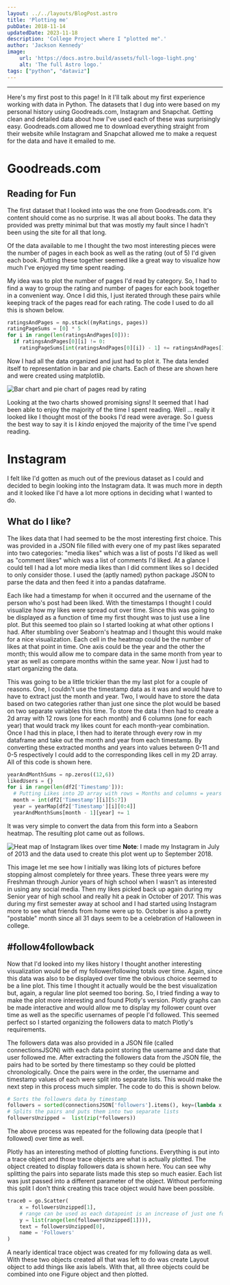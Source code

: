 ```yaml
---
layout: ../../layouts/BlogPost.astro
title: 'Plotting me'
pubDate: 2018-11-14
updatedDate: 2023-11-18
description: 'College Project where I "plotted me".'
author: 'Jackson Kennedy'
image:
    url: 'https://docs.astro.build/assets/full-logo-light.png'
    alt: 'The full Astro logo.'
tags: ["python", "dataviz"]
---
```


---
Here's my first post to this page! In it I'll talk about my first experience working with data in Python. The datasets that I dug into were based on my personal history using Goodreads.com, Instagram and Snapchat. Getting clean and detailed data about how I've used each of these was surprisingly easy. Goodreads.com allowed me to download everything straight from their website while Instagram and Snapchat allowed me to make a request for the data and have it emailed to me.


# Goodreads.com

## Reading for Fun
The first dataset that I looked into was the one from Goodreads.com. It's content should come as no surprise. It was all about books. The data they provided was pretty minimal but that was mostly my fault since I hadn't been using the site for all that long.

Of the data available to me I thought the two most interesting pieces were the number of pages in each book as well as the rating (out of 5) I'd given each book. Putting these together seemed like a great way to visualize how much I've enjoyed my time spent reading.

My idea was to plot the number of pages I'd read by category. So, I had to find a way to group the rating and number of pages for each book together in a convenient way. Once I did this, I just iterated through these pairs while keeping track of the pages read for each rating. The code I used to do all this is shown below.

```python
ratingsAndPages = np.stack((myRatings, pages))
ratingPageSums = [0] * 5
for i in range(len(ratingsAndPages[0])):
  if ratingsAndPages[0][i] != 0:
    ratingPageSums[int(ratingsAndPages[0][i]) - 1] += ratingsAndPages[1][i]
```

Now I had all the data organized and just had to plot it. The data lended itself to representation in bar and pie charts. Each of these are shown here and were created using matplotlib.

![Bar chart and pie chart of pages read by rating](/images/GoodreadsPlotsWithoutTitle.png)

Looking at the two charts showed promising signs! It seemed that I had been able to enjoy the majority of the time I spent reading. Well ... really it looked like I thought most of the books I'd read were average. So I guess the best way to say it is I *kinda* enjoyed the majority of the time I've spend reading.

# Instagram

I felt like I'd gotten as much out of the previous dataset as I could and decided to begin looking into the Instagram data. It was much more in depth and it looked like I'd have a lot more options in deciding what I wanted to do.

## What do I like?
The likes data that I had seemed to be the most interesting first choice. This was provided in a JSON file filled with every one of my past likes separated into two categories: "media likes" which was a list of posts I'd liked as well as "comment likes" which was a list of comments I'd liked. At a glance I could tell I had a lot more media likes than I did comment likes so I decided to only consider those. I used the (aptly named) python package JSON to parse the data and then feed it into a pandas dataframe.

Each like had a timestamp for when it occurred and the username of the person who's post had been liked. With the timestamps I thought I could visualize how my likes were spread out over time. Since this was going to be displayed as a function of time my first thought was to just use a line plot. But this seemed too plain so I started looking at what other options I had. After stumbling over Seaborn's heatmap and I thought this would make for a nice visualization. Each cell in the heatmap could be the number of likes at that point in time. One axis could be the year and the other the month; this would allow me to compare data in the same month from year to year as well as compare months within the same year. Now I just had to start organizing the data.

This was going to be a little trickier than the my last plot for a couple of reasons. One, I couldn't use the timestamp data as it was and would have to have to extract just the month and year. Two, I would have to store the data based on two categories rather than just one since the plot would be based on two separate variables this time. To store the data I then had to create a 2d array with 12 rows (one for each month) and 6 columns (one for each year) that would track my likes count for each month-year combination. Once I had this in place, I then had to iterate through every row in my dataframe and take out the month and year from each timestamp. By converting these extracted months and years into values between 0-11 and 0-5 respectively I could add to the corresponding likes cell in my 2D array. All of this code is shown here.

```python
yearAndMonthSums = np.zeros((12,6))
likedUsers = {}
for i in range(len(df2['Timestamp'])):
  # Putting Likes into 2D array with rows = Months and columns = years
  month = int(df2['Timestamp'][i][5:7])
  year = yearMap[df2['Timestamp'][i][0:4]]
  yearAndMonthSums[month - 1][year] += 1
```

It was very simple to convert the data from this form into a Seaborn heatmap. The resulting plot came out as follows.

![Heat map of Instagram likes over time](/images/InstagramHeatmapLikesWithoutTitle.png)
**Note**: I made my Instagram in July of 2013 and the data used to create this plot went up to September 2018.

This image let me see how I initially was liking lots of pictures before stopping almost completely for three years. These three years were my Freshman through Junior years of high school when I wasn't as interested in using any social media. Then my likes picked back up again during my Senior year of high school and really hit a peak in October of 2017. This was during my first semester away at school and I had started using Instagram more to see what friends from home were up to. October is also a pretty "postable" month since all 31 days seem to be a celebration of Halloween in college.

## #follow4followback

Now that I'd looked into my likes history I thought another interesting visualization would be of my follower/following totals over time. Again, since this data was also to be displayed over time the obvious choice seemed to be a line plot. This time I thought it actually would be the best visualization but, again, a regular line plot seemed too boring. So, I tried finding a way to make the plot more interesting and found Plotly's version. Plotly graphs can be made interactive and would allow me to display my follower count over time as well as the specific usernames of people I'd followed. This seemed perfect so I started organizing the followers data to match Plotly's requirements.

The followers data was also provided in a JSON file (called connectionsJSON) with each data point storing the username and date that user followed me. After extracting the followers data from the JSON file, the pairs had to be sorted by there timestamp so they could be plotted chronologically. Once the pairs were in the order, the username and timestamp values of each were split into separate lists. This would make the next step in this process much simpler. The code to do this is shown below.

```python
# Sorts the followers data by timestamp
followers = sorted(connectionsJSON['followers'].items(), key=(lambda x: x[1]))
# Splits the pairs and puts them into two separate lists
followersUnzipped =  list(zip(*followers))
```

The above process was repeated for the following data (people that I followed) over time as well.

Plotly has an interesting method of plotting functions. Everything is put into a trace object and those trace objects are what is actually plotted. The object created to display followers data is shown here. You can see why splitting the pairs into separate lists made this step so much easier. Each list was just passed into a different parameter of the object. Without performing this split I don't think creating this trace object would have been possible.

```python
trace0 = go.Scatter(
    x = followersUnzipped[1],
    # range can be used as each datapoint is an increase of just one follower
    y = list(range(len(followersUnzipped[1]))),
    text = followersUnzipped[0],
    name = 'Followers'
)
```

A nearly identical trace object was created for my following data as well. With these two objects created all that was left to do was create Layout object to add things like axis labels. With that, all three objects could be combined into one Figure object and then plotted.  

<script src="https://cdn.plot.ly/plotly-latest.min.js"></script>
<div id="96571b0f-681d-4581-93bf-311a3e5621ee" style="height: 100%; width: 100%;" class="plotly-graph-div"></div><script type="text/javascript">window.PLOTLYENV=window.PLOTLYENV || {};window.PLOTLYENV.BASE_URL="https://plot.ly";Plotly.newPlot("96571b0f-681d-4581-93bf-311a3e5621ee", [{"name": "Followers", "text": ["lilykatekennedy", "meghanmaey", "jordanwinnett", "b_garcia20", "thelionhearted_", "basketcase_99", "annie_daly_", "sofiesaunier", "eleanorgloor", "carolinebryant33", "hannahshouse", "cam_hippler81", "noahfranco1", "angelamariee02", "jasmineamao", "natdehart", "briankilfeather", "oliviamcdade", "kyle_mcvey24", "baybaybay11", "juliahamiltonne", "cashworth21", "miaditommaso", "max__cave", "annarizzzz", "conrjanson", "kenziefisher8", "connorcollins43", "tylerbarrett3", "jamesheuer", "fl.y.nnn", "joseph_its_quick", "avapalese", "markoos_polo", "j__allerton", "bobbythorne", "wyattblack", "e.ast18", "leocucinell1", "trevorclifford", "bengriff24", "rebeccaclairee__", "danitaylor98", "taylormanno14", "morgs_jacobsohn", "caitlyn_retaleato", "earnshaw_jake", "caseyy_lynchh", "jared_forero", "jamirdegree", "robert_grady", "sshelbyk", "b_green00", "jaker14817", "charlieratliff", "alizabucci31", "mark_stanley", "a_martini35", "bradsanders21", "joeshomaker14", "duncanbalderson", "gavinpoag", "kylejarrett1010", "beccaajennings", "tannerburns", "russellblackwell34", "morgan.l.rose", "katerdeee", "camgabbs", "nolanbadura2", "hannah.waring", "patrickbussdahlman", "rebekahkurzyna", "reillycanard", "hayyitssydneyx", "laauren.smithh", "madicutrara", "reles32", "k.mills", "brandon.bye", "kyliekinser", "emilyyhubbardd", "zach_flynn39", "shannanparry", "darius_fraser", "g_simons", "chasesimmons55", "julia.friedl", "greysonr47", "mark_d0herty", "penutbutterandchocolate", "rachpackk", "seankeane2", "priscilla_gaff", "wahoofan535", "brendan_diederich", "aspen_m_larsen", "gitta321", "braidenlockhart", "hanahlsmith3", "connor_madden44", "aiden_larsen", "evanwinnett", "manchildperry", "bobbylohr99", "valleyvikingsfootball", "ryanbasinger", "conner_kinser", "make_it_raney", "wyatt_fournier", "andrewfiedler", "loganmcduffie", "jblev11", "braddouglas99", "kaylalalala713", "t.green07", "jackhurst123471525263", "tristaaanroberts", "mgp98", "saamhinton", "pateley.paige", "braffa31", "amlyons7", "camrynfischer", "syd_hays", "harveen.b", "courtneycollierdancer", "joshurban5", "jotrev26", "cmack44", "cameron_ebrahimi", "bs5350", "c_mcneilly", "tayblakee", "juliaacampora", "willowlove98", "george__bryant", "rozlanbasha", "patricia_bostock", "cameron_marshall_16", "bennyreynoldss", "ellebrox", "garrett3388", "bgriffin12345", "thesavagetrumpeter", "veeveegee96", "nmh1", "gracekopf19", "thetheoryofthethree", "branchzach_", "mattcook07", "shad_baird", "ayooucrazy21", "cameron_kilgour", "ethansfoot", "madilutz", "kenna_hahn", "chima_kpaduwa", "jacquelined17", "austin_west3", "cdlants", "benstrickk", "lucytropicana7", "evanmasella", "bootycca", "kimmie1404", "o_kline_", "mattgaertner", "cricketspillane", "sohnofjacob", "_andreama_", "lvhssaga", "mrkanthony94", "jakaksksjskdhsjs", "lizzieword", "lvhssca", "liam_mcdonald", "silly_charlotte", "sebastianstathakes", "hanna_tadie", "ted_gallegos", "isabelle_janda", "bryson_blaylock", "dani_ander", "zhannacamp", "risdance247", "samd321", "rbeck4231", "riley_in_wonderland", "blake.thomas", "mciafre", "logan_plaugher", "ngdahlman", "maddy_jenkins7", "jakehuerbin", "r_a_c_h_e_lsoup", "noahponcin", "zpfranco123", "celinefink13", "linzviolet", "ryan_michon", "_taylormc_", "16_zhay", "laryyythelobsterrr", "lvhsfca", "jeffc82", "claire_slook", "chris_lindemeyer", "declankilrain", "amandashouse1", "spacewalk_band", "max_mcnerney", "ashwells5", "mikecypher", "emilytthompson2", "spencer_toohill", "catherinejohnson__", "rach_weinstein", "emtpeterson", "grantlundberg", "gojoecypher", "cogren18", "sandy_esperanza17", "micaela.serafin", "manchildperry74", "jacobfilsoof", "samantha_jackson1", "dexterhoward77", "markeane", "_gusbus8", "trepking95", "moses_freedom", "jennagilberg", "5boysnme", "jhuerb", "ds2_fresh", "williamdurban_", "lil_leafjr", "efranck98", "cristianomolinag", "rolandaround4pm", "roco.48", "melissamaricle", "iamfontaine", "briannajennings", "q.tip11", "mikiekovich", "lucyrdickerson", "straymarkmusic", "jproc55", "gagebuzzelli", "seanlogans", "gracemussmon", "thomasellis50", "sean_lohr", "eslupe6", "kerrweb", "logangreen5", "swebst44", "aiden.larsen", "john_byram", "avajharrington", "joshjohnson_27", "bradystipancic", "jdonofrio_32", "dylanjones_4", "lucaswordham", "gabifhernandez", "leevolker_01", "lvhsstemclub", "bluephotomonkey", "ianb28", "ella.serafin", "lvhs_partnersclub", "hunterleigh27", "camryn_fagan", "maddie__fritz", "katie.mcgroddy", "kailin2017", "dunkjake", "ddrew22b", "samsandner", "shannon_mcnerney", "kallivokas4", "dylan__smith___", "d_goings", "camille.albers", "thelittleguykeegan", "jstapes2020", "ushindifitness", "savannah.baer", "huttoner20", "megsheaa", "carmor5", "nretaleato", "kadinkight", "ty_drad", "blaisemccabe_", "_bangus", "corinne_neaveill", "kendallstraiton", "sam.fisher54", "dannygaffney10", "matthewthomp11", "stephenkallivokas", "kaleigh_owen", "christianortmann", "carolinepitches", "vikingvarsityclub", "tyler_sierzega", "trevor.mcclelland", "helana_f", "austin_shipp7", "charlie_kuhn2", "cate_mckay", "laursimmss", "_cole_thunell", "kolby_j_williams", "izzyee_tucker", "zogren_9", "leewilliamgarrett", "frankie_hilarious", "austingreen71", "shanewashko", "aliciamarieesantos", "jseddy_", "ava_kalina", "chrissscarrollll", "syd.ahlers", "dreag99", "lvhslacrosse", "egsayles", "ivan_bock98", "jacobbyers_", "dylan_raymer52", "henrybaime", "bgstapleton41", "henryhill_3", "carlyparkinsonn", "drewhooks12", "duronn_3", "sadiegrantt", "madithepatti", "thanksgivingclapback.ss", "vincentxnguyen", "elam_jordan", "jessica.lu", "jessicalincoln99", "maktrob", "jakecrudy", "bobbiemilliken", "chris.a.milliken", "alexandramilliken", "themurtazarizvi", "nick_rettle", "magoreblake", "jessikennedy78", "pmk000", "benweist33", "scdawson54", "sophie_makh", "harrislucas1", "abernarding17", "treymcdyre", "cbogucki3", "hardy_pemberton", "thebrothersingarms", "mackenziegraber", "monchels", "zak33david", "tad_szalay", "drew.graves", "duckpwaddle", "ryancconrad", "_rations_", "dcriste4", "chronically_geek", "luke_korfonta", "alexinman14", "timfoster34", "_rgreen_", "cernec1999", "dominiquecoakleyy", "kellykmetz", "alexskofteland", "brookebasinger3", "natalie.piteira", "anthony_castellano", "lauren_mads", "yungsallen", "kellyywooddy", "laurennkingg37", "smlburridge", "pmkconstruction", "logan_stup", "robbyadams_", "mike_tayloe", "jared_sanders11_", "nosiahofficial", "sarahkavanaghh", "jdanielmichael", "rubifitnessofficial", "finnyteach76", "robby__parks", "nickaramayo", "jaybaumgardner00", "monica.rose.kennedy", "nditommaso14", "cakrichards2.0", "anthony_forrest", "jillhill_", "thomasmillman", "lauren_perryy", "devinturnbull", "cody_13k", "gracejenningz", "redminidriver", "catherine_zerbo", "_jakejones4", "jesicaweaver", "joe_isquith", "minicrk", "michaelciafre", "thomascallihan18", "ianwazowski", "harryurson", "nicschley1", "ally_miller15", "jake_isquith", "kinggpiercee", "jacksonkrug", "emma_kennedy04", "angusbeefbrown", "kendallreidd", "toast_pierce", "snark_in_spades", "saamanthasmiith", "lakinkrisko"], "x": ["2013-07-05T14:47:02", "2013-07-05T14:47:09", "2013-07-05T14:47:25", "2013-07-05T14:47:39", "2013-07-05T14:48:34", "2013-07-05T14:49:02", "2013-07-05T14:49:42", "2013-07-05T14:49:51", "2013-07-05T14:50:51", "2013-07-05T14:51:01", "2013-07-05T14:51:12", "2013-07-05T14:51:26", "2013-07-05T14:51:39", "2013-07-05T14:51:56", "2013-07-05T14:53:20", "2013-07-05T14:53:28", "2013-07-05T14:53:37", "2013-07-05T14:53:55", "2013-07-05T14:54:42", "2013-07-05T14:54:57", "2013-07-05T14:55:35", "2013-07-05T14:55:44", "2013-07-05T14:57:00", "2013-07-05T15:09:45", "2013-07-05T15:21:46", "2013-07-05T15:22:33", "2013-07-05T15:22:46", "2013-07-05T15:23:08", "2013-07-05T15:23:32", "2013-07-05T15:23:52", "2013-07-05T15:27:29", "2013-07-05T15:27:35", "2013-07-05T15:28:18", "2013-07-05T15:28:37", "2013-07-05T15:29:35", "2013-07-05T15:39:28", "2013-07-05T15:39:44", "2013-07-05T16:06:42", "2013-07-05T16:07:15", "2013-07-05T16:07:24", "2013-07-05T16:21:22", "2013-07-05T17:23:22", "2013-07-06T16:23:57", "2013-07-06T16:24:17", "2013-07-06T16:24:28", "2013-07-06T16:25:51", "2013-07-06T16:26:28", "2013-07-06T16:27:52", "2013-07-06T16:27:58", "2013-07-06T16:44:05", "2013-07-06T17:09:01", "2013-07-07T14:35:25", "2013-07-07T14:40:02", "2013-07-08T09:32:30", "2013-07-08T15:13:26", "2013-07-08T16:22:44", "2013-07-08T17:31:00", "2013-07-09T05:13:12", "2013-07-09T19:34:01", "2013-07-10T17:54:51", "2013-07-12T16:48:51", "2013-07-15T13:01:51", "2013-07-18T14:21:25", "2013-07-19T04:30:12", "2013-07-20T18:09:49", "2013-07-22T15:03:26", "2013-07-22T16:03:04", "2013-07-24T04:43:27", "2013-07-25T15:30:12", "2013-07-26T05:55:05", "2013-07-26T05:55:18", "2013-07-26T05:56:18", "2013-07-26T16:53:06", "2013-07-27T05:33:26", "2013-07-28T10:06:04", "2013-07-29T07:23:13", "2013-07-29T11:28:55", "2013-07-30T08:00:48", "2013-07-31T04:07:05", "2013-07-31T17:48:00", "2013-07-31T17:48:22", "2013-08-01T04:15:40", "2013-08-01T04:16:33", "2013-08-01T04:17:16", "2013-08-01T04:17:26", "2013-08-05T10:37:53", "2013-08-08T13:46:20", "2013-08-08T17:22:47", "2013-08-09T03:34:53", "2013-08-09T13:01:24", "2013-08-10T05:23:12", "2013-08-11T19:54:44", "2013-08-11T19:55:08", "2013-08-13T05:32:05", "2013-08-17T08:54:52", "2013-08-20T05:35:45", "2013-08-23T07:47:46", "2013-08-24T14:28:18", "2013-08-25T06:04:32", "2013-08-25T17:59:01", "2013-08-27T05:51:05", "2013-08-27T08:35:20", "2013-08-28T05:36:43", "2013-09-02T08:03:39", "2013-09-04T04:31:43", "2013-09-05T04:59:40", "2013-09-09T04:37:13", "2013-09-10T04:27:00", "2013-09-13T04:27:58", "2013-09-14T11:53:31", "2013-09-14T17:56:45", "2013-09-15T06:18:21", "2013-09-20T15:41:28", "2013-09-21T09:40:55", "2013-09-23T04:30:38", "2013-09-26T04:31:10", "2013-09-28T09:13:16", "2013-09-28T09:13:34", "2013-09-28T09:13:39", "2013-09-28T16:33:16", "2013-10-06T06:47:45", "2013-10-11T15:26:52", "2013-10-11T15:27:04", "2013-10-16T17:23:33", "2013-10-16T17:23:43", "2013-10-17T04:03:26", "2013-10-19T04:27:17", "2013-10-22T17:18:39", "2013-10-22T17:18:49", "2013-10-27T11:00:58", "2013-10-28T04:30:55", "2013-10-28T04:31:04", "2013-10-28T04:31:14", "2013-10-28T04:31:33", "2013-11-05T12:34:26", "2013-11-06T18:08:19", "2013-11-13T13:08:51", "2013-11-16T06:31:09", "2013-11-17T16:16:13", "2013-12-04T17:45:13", "2013-12-24T12:01:52", "2013-12-24T15:56:40", "2013-12-24T16:53:34", "2013-12-24T18:37:09", "2014-01-03T18:35:38", "2014-01-04T09:21:13", "2014-01-04T09:21:21", "2014-01-04T18:05:17", "2014-01-14T17:44:18", "2014-01-14T17:44:22", "2014-01-25T10:36:13", "2014-02-09T07:06:25", "2014-02-10T16:17:06", "2014-02-12T19:00:57", "2014-02-12T19:01:03", "2014-03-14T18:55:41", "2014-03-18T18:29:03", "2014-04-16T19:33:54", "2014-04-29T04:36:55", "2014-04-30T15:22:30", "2014-05-01T16:55:09", "2014-06-12T15:36:57", "2014-06-25T19:07:23", "2014-07-07T15:57:38", "2014-07-08T12:24:35", "2014-08-15T13:39:28", "2014-08-16T19:02:45", "2014-08-18T06:37:59", "2014-08-21T18:50:51", "2014-09-08T17:04:34", "2014-09-21T06:18:50", "2014-09-24T16:07:14", "2014-09-26T19:18:19", "2014-10-03T04:48:37", "2014-10-04T06:41:31", "2014-10-08T04:26:41", "2014-10-13T07:29:39", "2014-10-13T12:08:58", "2014-10-17T19:47:31", "2014-10-19T13:51:46", "2014-10-19T13:51:49", "2014-10-23T17:54:59", "2014-10-26T06:28:15", "2014-11-01T15:37:04", "2014-11-04T07:01:33", "2014-11-09T17:20:32", "2014-11-15T16:38:50", "2014-11-27T15:20:34", "2014-11-28T07:24:25", "2014-12-01T04:52:52", "2014-12-15T18:15:19", "2014-12-20T14:27:20", "2014-12-22T08:51:55", "2014-12-22T19:09:01", "2014-12-25T06:42:56", "2014-12-30T07:33:45", "2015-01-05T11:10:59", "2015-01-11T13:02:59", "2015-01-22T10:40:34", "2015-02-03T04:19:11", "2015-02-08T06:15:21", "2015-02-08T15:44:41", "2015-02-10T08:40:59", "2015-02-13T18:29:34", "2015-02-15T13:40:42", "2015-02-15T13:40:52", "2015-02-15T13:41:13", "2015-02-15T13:41:43", "2015-02-15T13:42:22", "2015-02-21T20:06:31", "2015-02-23T20:08:32", "2015-03-02T13:56:13", "2015-03-05T06:07:16", "2015-03-08T17:59:23", "2015-03-12T05:14:21", "2015-03-18T04:41:37", "2015-03-24T13:56:26", "2015-04-15T04:42:13", "2015-04-29T14:00:27", "2015-05-17T12:38:10", "2015-06-09T18:38:58", "2015-06-12T17:21:11", "2015-06-14T17:17:32", "2015-06-19T06:30:08", "2015-06-23T14:19:21", "2015-07-07T13:39:48", "2015-07-15T09:50:25", "2015-07-16T10:26:41", "2015-07-16T20:14:57", "2015-07-16T20:15:53", "2015-07-30T11:52:25", "2015-08-18T08:52:19", "2015-09-05T19:31:39", "2015-09-06T10:28:32", "2015-09-06T10:28:35", "2015-09-07T10:28:48", "2015-09-15T04:28:00", "2015-09-17T15:45:21", "2015-09-17T18:01:32", "2015-10-08T18:14:21", "2015-10-08T18:14:43", "2015-10-08T18:15:01", "2015-10-09T04:22:43", "2015-10-09T17:27:45", "2015-10-17T17:24:59", "2015-10-21T15:38:43", "2015-10-25T07:56:18", "2015-11-11T11:49:38", "2015-12-07T11:01:03", "2015-12-09T18:49:52", "2016-01-05T04:50:02", "2016-01-05T04:50:09", "2016-01-13T18:03:17", "2016-01-16T14:46:58", "2016-01-24T08:10:14", "2016-01-27T15:57:02", "2016-01-27T15:57:06", "2016-01-27T15:57:10", "2016-01-30T18:10:02", "2016-01-30T18:10:13", "2016-02-12T18:33:35", "2016-02-15T14:53:01", "2016-02-15T14:53:06", "2016-02-15T14:53:10", "2016-02-15T14:53:31", "2016-02-15T19:27:11", "2016-02-15T19:27:50", "2016-02-15T19:28:12", "2016-03-02T04:28:36", "2016-03-02T04:28:43", "2016-03-03T17:00:15", "2016-03-07T19:09:14", "2016-03-23T18:50:12", "2016-03-29T19:46:33", "2016-04-03T11:42:12", "2016-04-03T11:42:17", "2016-04-11T05:55:43", "2016-05-24T18:06:19", "2016-05-29T11:28:18", "2016-05-29T16:36:05", "2016-05-29T19:42:08", "2016-05-30T08:23:26", "2016-06-17T05:38:51", "2016-06-27T04:40:12", "2016-06-30T10:23:05", "2016-07-01T18:02:37", "2016-07-03T15:39:37", "2016-07-07T18:18:08", "2016-07-11T14:26:26", "2016-07-13T12:30:26", "2016-07-19T08:49:55", "2016-07-21T19:00:46", "2016-07-27T13:40:14", "2016-07-31T09:09:14", "2016-07-31T18:58:53", "2016-08-03T09:41:24", "2016-08-03T09:41:27", "2016-08-08T10:05:54", "2016-08-13T12:23:05", "2016-08-16T19:58:01", "2016-08-23T10:13:01", "2016-08-24T16:00:26", "2016-08-24T16:00:29", "2016-08-25T10:21:42", "2016-08-28T06:00:56", "2016-08-29T16:08:07", "2016-08-29T16:08:37", "2016-08-30T16:03:34", "2016-08-31T17:54:26", "2016-09-02T04:20:08", "2016-09-12T18:19:30", "2016-09-14T18:17:31", "2016-09-24T16:52:39", "2016-09-24T17:52:09", "2016-09-27T20:13:15", "2016-09-27T20:13:18", "2016-09-30T15:06:48", "2016-10-08T08:52:17", "2016-10-18T06:01:34", "2016-10-18T20:13:42", "2016-10-19T15:56:07", "2016-10-19T18:28:19", "2016-10-20T18:37:22", "2016-10-23T07:37:19", "2016-10-23T07:38:51", "2016-10-23T13:25:07", "2016-10-24T18:28:32", "2016-10-24T18:28:36", "2016-10-24T18:28:41", "2016-10-24T18:29:59", "2016-10-25T16:23:24", "2016-10-25T16:24:16", "2016-10-26T09:48:52", "2016-10-26T09:48:57", "2016-10-28T08:58:50", "2016-10-30T16:50:28", "2016-11-03T11:38:18", "2016-11-06T19:40:38", "2016-11-07T05:25:19", "2016-11-07T05:25:39", "2016-11-07T05:26:39", "2016-11-07T05:30:28", "2016-11-09T19:45:08", "2016-11-13T13:30:27", "2016-11-13T20:12:43", "2016-11-15T11:33:12", "2016-11-17T20:38:18", "2016-11-21T05:04:18", "2016-11-21T14:37:32", "2016-11-22T19:05:28", "2016-11-26T07:06:23", "2016-11-26T12:28:04", "2016-11-28T05:41:04", "2016-12-12T19:23:13", "2016-12-12T19:23:33", "2016-12-23T07:49:00", "2016-12-26T11:50:22", "2016-12-26T12:29:46", "2016-12-26T20:31:44", "2016-12-27T19:01:57", "2016-12-28T10:14:47", "2017-01-02T09:01:18", "2017-01-12T16:08:51", "2017-01-25T18:02:51", "2017-01-25T18:02:59", "2017-02-15T19:30:17", "2017-02-15T19:30:20", "2017-02-20T10:27:14", "2017-02-20T10:27:33", "2017-03-02T09:32:25", "2017-03-07T04:51:41", "2017-03-11T11:22:39", "2017-03-21T07:46:48", "2017-03-25T13:18:52", "2017-03-25T13:18:56", "2017-04-09T15:57:39", "2017-04-13T17:41:35", "2017-04-21T09:17:13", "2017-04-21T13:25:03", "2017-04-21T13:25:27", "2017-04-22T10:36:14", "2017-04-22T17:35:52", "2017-04-22T17:35:59", "2017-04-22T17:36:12", "2017-05-01T05:16:25", "2017-05-01T05:16:31", "2017-05-01T05:18:43", "2017-05-01T15:25:02", "2017-05-02T13:43:09", "2017-05-03T17:13:53", "2017-05-03T17:32:09", "2017-05-03T17:32:20", "2017-05-04T15:04:04", "2017-05-08T15:33:58", "2017-05-10T05:07:32", "2017-05-10T18:08:50", "2017-05-10T18:08:58", "2017-05-12T20:43:20", "2017-05-26T18:03:50", "2017-05-29T15:47:44", "2017-06-13T15:03:36", "2017-06-13T15:04:33", "2017-06-13T19:08:29", "2017-06-16T15:09:51", "2017-06-28T04:01:07", "2017-07-08T13:28:24", "2017-07-16T19:31:14", "2017-07-23T18:22:08", "2017-07-26T19:42:16", "2017-07-26T19:42:16", "2017-07-26T19:42:16", "2017-08-15T10:07:18", "2017-09-15T15:46:39", "2017-09-19T09:28:15", "2017-10-31T19:12:27", "2017-12-06T17:29:08", "2017-12-08T19:11:19", "2017-12-13T11:40:23", "2017-12-13T11:40:27", "2017-12-13T14:54:24", "2017-12-21T19:21:03", "2017-12-25T13:31:12", "2018-01-02T12:35:42", "2018-01-05T20:18:11", "2018-02-04T18:13:52", "2018-02-04T18:13:55", "2018-02-15T13:12:16", "2018-03-05T19:07:06", "2018-04-18T11:16:52", "2018-04-27T20:52:43", "2018-05-06T10:46:30", "2018-06-02T15:38:12", "2018-06-04T10:16:08", "2018-06-04T14:17:01", "2018-06-17T08:54:24", "2018-06-17T08:54:30", "2018-07-02T17:01:36", "2018-08-14T16:55:27"], "y": [0, 1, 2, 3, 4, 5, 6, 7, 8, 9, 10, 11, 12, 13, 14, 15, 16, 17, 18, 19, 20, 21, 22, 23, 24, 25, 26, 27, 28, 29, 30, 31, 32, 33, 34, 35, 36, 37, 38, 39, 40, 41, 42, 43, 44, 45, 46, 47, 48, 49, 50, 51, 52, 53, 54, 55, 56, 57, 58, 59, 60, 61, 62, 63, 64, 65, 66, 67, 68, 69, 70, 71, 72, 73, 74, 75, 76, 77, 78, 79, 80, 81, 82, 83, 84, 85, 86, 87, 88, 89, 90, 91, 92, 93, 94, 95, 96, 97, 98, 99, 100, 101, 102, 103, 104, 105, 106, 107, 108, 109, 110, 111, 112, 113, 114, 115, 116, 117, 118, 119, 120, 121, 122, 123, 124, 125, 126, 127, 128, 129, 130, 131, 132, 133, 134, 135, 136, 137, 138, 139, 140, 141, 142, 143, 144, 145, 146, 147, 148, 149, 150, 151, 152, 153, 154, 155, 156, 157, 158, 159, 160, 161, 162, 163, 164, 165, 166, 167, 168, 169, 170, 171, 172, 173, 174, 175, 176, 177, 178, 179, 180, 181, 182, 183, 184, 185, 186, 187, 188, 189, 190, 191, 192, 193, 194, 195, 196, 197, 198, 199, 200, 201, 202, 203, 204, 205, 206, 207, 208, 209, 210, 211, 212, 213, 214, 215, 216, 217, 218, 219, 220, 221, 222, 223, 224, 225, 226, 227, 228, 229, 230, 231, 232, 233, 234, 235, 236, 237, 238, 239, 240, 241, 242, 243, 244, 245, 246, 247, 248, 249, 250, 251, 252, 253, 254, 255, 256, 257, 258, 259, 260, 261, 262, 263, 264, 265, 266, 267, 268, 269, 270, 271, 272, 273, 274, 275, 276, 277, 278, 279, 280, 281, 282, 283, 284, 285, 286, 287, 288, 289, 290, 291, 292, 293, 294, 295, 296, 297, 298, 299, 300, 301, 302, 303, 304, 305, 306, 307, 308, 309, 310, 311, 312, 313, 314, 315, 316, 317, 318, 319, 320, 321, 322, 323, 324, 325, 326, 327, 328, 329, 330, 331, 332, 333, 334, 335, 336, 337, 338, 339, 340, 341, 342, 343, 344, 345, 346, 347, 348, 349, 350, 351, 352, 353, 354, 355, 356, 357, 358, 359, 360, 361, 362, 363, 364, 365, 366, 367, 368, 369, 370, 371, 372, 373, 374, 375, 376, 377, 378, 379, 380, 381, 382, 383, 384, 385, 386, 387, 388, 389, 390, 391, 392, 393, 394, 395, 396, 397, 398, 399, 400, 401, 402, 403, 404, 405, 406, 407, 408, 409, 410, 411, 412, 413, 414, 415, 416, 417, 418, 419, 420, 421, 422, 423, 424, 425, 426, 427, 428, 429, 430, 431, 432, 433, 434, 435, 436, 437], "type": "scatter", "uid": "87d29998-eae8-11e8-8bb9-f8da0c7e022e"}, {"name": "Following", "text": ["lilykatekennedy", "charlieratliff", "cricketspillane", "joeshomaker14", "earnshaw_jake", "meghanmaey", "wyattblack", "b_garcia20", "thelionhearted_", "basketcase_99", "jordanwinnett", "sofiesaunier", "baybaybay11", "kadinkight", "cam_hippler81", "noahfranco1", "jasmineamao", "oliviamcdade", "kyle_mcvey24", "angelamariee02", "miaditommaso", "carolinebryant33", "conrjanson", "connorcollins43", "tylerbarrett3", "fl.y.nnn", "markoos_polo", "jamesheuer", "ty_drad", "avapalese", "bobbythorne", "leocucinell1", "juliahamiltonne", "morgs_jacobsohn", "briankilfeather", "caseyy_lynchh", "jared_forero", "jamirdegree", "trevorclifford", "robert_grady", "aharaburdaa", "natdehart", "mciafre", "kenziefisher8", "bengriff24", "j__allerton", "eleanorgloor", "joseph_its_quick", "hannahshouse", "caitlyn_retaleato", "cashworth21", "taylormanno14", "rebeccaclairee__", "annarizzzz", "max__cave", "tbonemd", "mark_stanley", "a_martini35", "braidenlockhart", "bradsanders21", "duncanbalderson", "alizabucci31", "connor_thunell", "annie_daly_", "jaker14817", "sshelbyk", "b_green00", "mikiekovich", "kylejarrett1010", "beccaajennings", "russellblackwell34", "tannerburns", "mgp98", "katerdeee", "caboosemc", "camgabbs", "gavinpoag", "nolanbadura2", "tessa.hutchison", "ally_miller15", "hannah.waring", "rebekahkurzyna", "reillycanard", "joshurban5", "laauren.smithh", "reles32", "brandon.bye", "kyliekinser", "madicutrara", "emilyyhubbardd", "zach_flynn39", "shannanparry", "darius_fraser", "trentmoxley", "g_simons", "j.e.s.s.i.c.a.k", "chasesimmons55", "julia.friedl", "mark_d0herty", "greysonr47", "rachpackk", "penutbutterandchocolate", "jarettlorusso", "sawyermlong", "seankeane2", "priscilla_gaff", "wahoofan535", "brendan_diederich", "aspen_m_larsen", "hanahlsmith3", "connor_madden44", "aiden_larsen", "evanwinnett", "manchildperry", "bobbylohr99", "valleyvikingsfootball", "ryanbasinger", "conner_kinser", "loganmcduffie", "make_it_raney", "wyatt_fournier", "andrewfiedler", "jblev11", "braddouglas99", "kaylalalala713", "t.green07", "tristaaanroberts", "saamhinton", "amlyons7", "pateley.paige", "camrynfischer", "syd_hays", "harveen.b", "courtneycollierdancer", "laurquishaa", "jotrev26", "cmack44", "cameron_ebrahimi", "bs5350", "c_mcneilly", "megrusso99", "liz_bunce", "tayblakee", "george__bryant", "juliaacampora", "willowlove98", "rozlanbasha", "patricia_bostock", "nateearnie", "slynch_23", "bennyreynoldss", "cassidybowen3", "sportscenter", "thesavagetrumpeter", "veeveegee96", "nmh1", "natzeuske", "manduhai_tropicana", "juliesargent5", "gracekopf19", "branchzach_", "arifontaine", "mattcook07", "shad_baird", "zak33david", "jordanrivers18", "cameron_kilgour", "kenna_hahn", "madilutz", "jacksondit11", "samantha_jackson1", "chima_kpaduwa", "jacquelined17", "silly_charlotte", "austin_west3", "cdlants", "benstrickk", "lucytropicana7", "evanmasella", "bootycca", "j3digital", "ac2246", "kimmie1404", "o_kline_", "victoriav_19", "kmeyer__13", "lil_leafjr", "mattgaertner", "jmlohneis", "thelittleguykeegan", "sohnofjacob", "_andreama_", "logan_plaugher", "mrkanthony94", "cakrichards", "lizzieword", "liam_mcdonald", "sebastianstathakes", "verathomas", "thompsonbrotherslacrosse", "hanna_tadie", "ted_gallegos", "isabelle_janda", "bryson_blaylock", "dani_ander", "zhannacamp", "risdance247", "samd321", "rbeck4231", "riley_in_wonderland", "blake.thomas", "ngdahlman", "jakehuerbin", "r_a_c_h_e_lsoup", "zpfranco123", "celinefink13", "linzviolet", "ryan_michon", "16_zhay", "thejacobhunter", "ezzy_bryant35", "chris_lindemeyer", "claire_slook", "amandashouse1", "declankilrain", "madmoney21", "max_mcnerney", "morganmichelle1998", "mikecypher", "emilytthompson2", "blakeburt10", "catherinejohnson__", "rach_weinstein", "emtpeterson", "grantlundberg", "gojoecypher", "cogren18", "sandy_esperanza17", "micaela.serafin", "manchildperry74", "jacobfilsoof", "dexterhoward77", "markeane", "_gusbus8", "noah_gallagher_", "jennagilberg", "jhuerb", "ds2_fresh", "williamdurban_", "efranck98", "cristianomolinag", "rolandaround4pm", "roco.48", "melissamaricle", "iamfontaine", "briannajennings", "q.tip11", "lucyrdickerson", "chris_de_monte", "nretaleato", "jproc55", "seanlogans", "gracemussmon", "thomasellis50", "sean_lohr", "erin.stitt", "eslupe6", "kerrweb", "logangreen5", "swebst44", "john_byram", "aiden.larsen", "dylanjones_4", "bradystipancic", "ashley.borza", "jdonofrio_32", "gabifhernandez", "lucaswordham", "leevolker_01", "lvhsstemclub", "bluephotomonkey", "ianb28", "lvhs_partnersclub", "hunterleigh27", "maddie__fritz", "camryn_fagan", "katie.mcgroddy", "dunkjake", "ddrew22b", "shannon_mcnerney", "dimsumnoodles", "kallivokas4", "dylan__smith___", "d_goings", "camille.albers", "trepking95", "jstapes2020", "ushindifitness", "savannah.baer", "huttoner20", "megsheaa", "carmor5", "andrew_cork25", "blaisemccabe_", "_bangus", "corinne_neaveill", "kendallstraiton", "sam.fisher54", "dannygaffney10", "matthewthomp11", "stephenkallivokas", "kaleigh_owen", "christianortmann", "carolinepitches", "vikingvarsityclub", "tyler_sierzega", "trevor.mcclelland", "austin_shipp7", "charlie_kuhn2", "ty_works", "cate_mckay", "laursimmss", "_cole_thunell", "kolby_j_williams", "izzyee_tucker", "zogren_9", "joecannata_", "leewilliamgarrett", "frankie_hilarious", "austingreen71", "shanewashko", "jseddy_", "syd.ahlers", "dreag99", "chrissscarrollll", "ava_kalina", "aidenhineth", "egsayles", "lvhslacrosse", "sassbucket_dani", "ivan_bock98", "yungsallen", "dylan_raymer52", "danimcali", "henrybaime", "bgstapleton41", "henryhill_3", "duronn_3", "sadiegrantt", "drewhooks12", "madithepatti", "vincentxnguyen", "elam_jordan", "jessica.lu", "jessicalincoln99", "jakecrudy", "bobbiemilliken", "chris.a.milliken", "alexandramilliken", "themurtazarizvi", "nick_rettle", "magoreblake", "pmk000", "jessikennedy78", "benweist33", "scdawson54", "sophie_makh", "harrislucas1", "abernarding17", "cbogucki3", "treymcdyre", "thebrothersingarms", "hardy_pemberton", "monchels", "tad_szalay", "drew.graves", "uvaengineering", "_rations_", "ryancconrad", "dcriste4", "timfoster34", "chronically_geek", "luke_korfonta", "alexinman14", "_rgreen_", "cernec1999", "kellykmetz", "dominiquecoakleyy", "brookebasinger3", "anthony_castellano", "lauren_mads", "kellyywooddy", "niccoope1", "smlburridge", "pmkconstruction", "logan_stup", "robbyadams_", "mike_tayloe", "jared_sanders11_", "nosiahofficial", "sarahkavanaghh", "jdanielmichael", "rubifitnessofficial", "finnyteach76", "robby__parks", "nickaramayo", "jaybaumgardner00", "monica.rose.kennedy", "nditommaso14", "thomasmillman", "devinturnbull", "lauren_perryy", "ydnerbrendy", "gracejenningz", "google", "joe_isquith", "redminidriver", "michaelciafre", "thomascallihan18", "ianwazowski", "harryurson", "nicschley1", "obagel_family", "jesicaweaver", "lighthousebagels", "the.capital.club", "jake_isquith", "jacksonkrug", "uva_cs", "emma_kennedy04", "angusbeefbrown", "kendallreidd", "toast_pierce", "snark_in_spades", "hpsacredtext", "saamanthasmiith", "onesimplewish_", "lakinkrisko"], "x": ["2013-07-05T13:28:37", "2013-07-05T13:34:11", "2013-07-05T14:43:51", "2013-07-05T14:45:29", "2013-07-05T14:46:45", "2013-07-05T14:47:02", "2013-07-05T14:47:39", "2013-07-05T14:48:37", "2013-07-05T14:49:04", "2013-07-05T14:50:35", "2013-07-05T14:50:51", "2013-07-05T14:51:11", "2013-07-05T14:51:18", "2013-07-05T14:51:56", "2013-07-05T14:53:19", "2013-07-05T14:53:33", "2013-07-05T14:53:52", "2013-07-05T14:54:57", "2013-07-05T14:56:59", "2013-07-05T15:04:57", "2013-07-05T15:10:01", "2013-07-05T15:13:38", "2013-07-05T15:21:48", "2013-07-05T15:23:07", "2013-07-05T15:38:24", "2013-07-05T15:39:28", "2013-07-05T15:45:16", "2013-07-05T15:56:56", "2013-07-05T16:07:22", "2013-07-05T16:10:52", "2013-07-05T16:16:46", "2013-07-05T16:20:10", "2013-07-05T16:20:26", "2013-07-05T16:36:42", "2013-07-05T16:38:15", "2013-07-05T16:38:19", "2013-07-05T16:48:07", "2013-07-05T16:58:19", "2013-07-05T17:09:13", "2013-07-05T17:20:07", "2013-07-05T17:44:26", "2013-07-05T18:22:02", "2013-07-05T18:24:40", "2013-07-05T18:56:12", "2013-07-05T19:02:47", "2013-07-05T20:58:10", "2013-07-05T21:27:56", "2013-07-06T06:15:12", "2013-07-06T06:58:50", "2013-07-06T16:24:07", "2013-07-06T16:25:51", "2013-07-06T16:27:58", "2013-07-06T16:44:15", "2013-07-06T16:45:35", "2013-07-06T17:09:01", "2013-07-06T18:22:05", "2013-07-06T18:22:12", "2013-07-06T18:22:16", "2013-07-06T18:34:45", "2013-07-06T19:15:55", "2013-07-06T19:25:23", "2013-07-08T07:13:11", "2013-07-08T08:00:49", "2013-07-08T15:01:56", "2013-07-08T16:13:16", "2013-07-08T18:55:32", "2013-07-08T23:06:50", "2013-07-09T20:13:59", "2013-07-10T11:18:31", "2013-07-10T18:14:23", "2013-07-12T14:08:22", "2013-07-15T12:17:27", "2013-07-15T12:22:52", "2013-07-15T17:45:25", "2013-07-18T04:31:12", "2013-07-18T14:01:18", "2013-07-18T17:50:00", "2013-07-22T15:00:53", "2013-07-22T16:38:23", "2013-07-23T14:18:24", "2013-07-26T07:22:51", "2013-07-26T10:13:07", "2013-07-26T16:53:07", "2013-07-27T05:33:36", "2013-07-27T08:49:22", "2013-07-28T10:06:06", "2013-07-29T07:23:15", "2013-07-29T11:51:50", "2013-07-30T06:55:46", "2013-07-30T12:02:07", "2013-07-31T06:41:14", "2013-07-31T17:46:58", "2013-07-31T17:59:27", "2013-07-31T18:00:55", "2013-07-31T19:12:14", "2013-08-01T04:15:41", "2013-08-01T05:20:16", "2013-08-01T08:44:17", "2013-08-03T08:57:17", "2013-08-03T13:46:51", "2013-08-05T10:38:03", "2013-08-08T13:46:22", "2013-08-08T17:22:53", "2013-08-09T03:34:58", "2013-08-09T11:52:19", "2013-08-12T03:22:10", "2013-08-13T16:18:19", "2013-08-17T11:04:28", "2013-08-20T05:35:46", "2013-08-23T07:47:48", "2013-08-24T23:13:58", "2013-08-25T14:32:11", "2013-08-27T05:51:06", "2013-08-27T07:57:28", "2013-08-28T19:40:05", "2013-08-31T12:20:49", "2013-09-02T08:05:20", "2013-09-03T16:21:41", "2013-09-05T04:59:42", "2013-09-09T17:37:15", "2013-09-13T04:27:59", "2013-09-14T12:09:30", "2013-09-14T17:56:46", "2013-09-20T15:41:29", "2013-09-23T04:30:48", "2013-09-28T10:22:41", "2013-09-28T15:32:33", "2013-09-28T16:33:17", "2013-10-05T18:18:23", "2013-10-11T16:35:46", "2013-10-11T18:38:29", "2013-10-16T15:39:43", "2013-10-16T17:45:08", "2013-10-17T04:03:27", "2013-10-19T04:27:20", "2013-10-22T17:18:39", "2013-10-22T17:18:50", "2013-10-24T04:42:17", "2013-10-27T11:01:02", "2013-10-27T19:00:54", "2013-10-28T04:30:57", "2013-10-28T04:31:34", "2013-10-28T05:13:21", "2013-10-28T13:03:18", "2013-11-05T12:34:29", "2013-11-06T18:08:18", "2013-11-10T10:22:16", "2013-11-12T15:21:48", "2013-11-16T06:31:11", "2013-12-09T13:29:56", "2013-12-22T10:08:46", "2013-12-24T15:56:41", "2013-12-24T16:53:37", "2013-12-24T18:37:12", "2013-12-25T13:37:56", "2013-12-27T15:02:09", "2013-12-31T17:29:13", "2014-01-03T18:41:07", "2014-01-04T20:36:36", "2014-01-11T14:05:27", "2014-01-13T17:51:56", "2014-01-14T17:44:23", "2014-02-01T17:05:36", "2014-02-08T17:42:33", "2014-02-09T09:58:33", "2014-02-12T19:01:04", "2014-02-14T06:30:38", "2014-02-15T05:58:29", "2014-02-15T13:17:11", "2014-03-14T18:55:42", "2014-03-18T18:30:38", "2014-04-11T09:02:30", "2014-04-16T19:33:58", "2014-04-29T04:36:57", "2014-04-30T16:09:28", "2014-05-01T18:38:59", "2014-06-12T15:38:36", "2014-06-25T19:47:05", "2014-06-26T16:15:54", "2014-06-27T05:52:59", "2014-07-07T16:42:40", "2014-07-08T12:24:34", "2014-07-24T20:32:03", "2014-07-25T13:46:57", "2014-08-13T18:05:45", "2014-08-15T13:39:29", "2014-08-15T13:39:32", "2014-08-16T18:42:54", "2014-08-18T06:57:51", "2014-08-21T18:50:52", "2014-09-08T17:08:17", "2014-09-15T04:39:07", "2014-09-24T16:07:15", "2014-09-27T05:37:22", "2014-10-03T05:31:31", "2014-10-08T04:46:41", "2014-10-13T12:13:02", "2014-10-13T18:51:44", "2014-10-13T18:57:19", "2014-10-17T19:24:51", "2014-10-19T13:51:47", "2014-10-19T13:52:19", "2014-10-23T17:14:08", "2014-10-26T06:28:16", "2014-11-01T15:40:46", "2014-11-04T08:35:46", "2014-11-09T20:00:05", "2014-11-15T16:38:52", "2014-11-27T15:23:28", "2014-11-28T07:36:52", "2014-12-20T14:39:01", "2014-12-23T07:22:59", "2014-12-24T19:43:37", "2015-01-05T12:47:06", "2015-01-11T13:22:27", "2015-01-22T12:57:02", "2015-02-04T03:10:25", "2015-02-08T16:08:23", "2015-02-15T13:41:33", "2015-02-15T13:42:05", "2015-02-15T14:02:03", "2015-02-15T14:20:03", "2015-02-15T18:01:38", "2015-02-15T19:42:28", "2015-02-20T15:29:03", "2015-02-23T20:08:36", "2015-03-04T13:04:45", "2015-03-05T06:23:06", "2015-03-08T17:59:33", "2015-03-15T09:41:44", "2015-03-18T17:21:02", "2015-03-24T13:56:34", "2015-04-15T04:42:35", "2015-04-29T14:04:18", "2015-05-17T12:38:11", "2015-06-09T18:38:59", "2015-06-12T17:21:12", "2015-06-14T17:17:33", "2015-06-19T06:30:10", "2015-06-23T14:19:24", "2015-07-15T09:50:25", "2015-07-16T16:29:59", "2015-07-16T20:15:12", "2015-08-11T10:16:08", "2015-08-18T09:24:38", "2015-09-06T10:32:27", "2015-09-06T13:19:19", "2015-09-07T10:28:51", "2015-09-17T05:07:40", "2015-09-17T18:01:33", "2015-10-08T18:14:24", "2015-10-08T18:14:45", "2015-10-08T18:56:11", "2015-10-09T04:22:44", "2015-10-09T17:49:22", "2015-10-17T17:14:36", "2015-10-25T07:56:41", "2015-10-26T16:05:47", "2015-11-09T17:29:06", "2015-12-07T12:11:29", "2016-01-05T04:53:56", "2016-01-05T09:43:16", "2016-01-13T18:07:02", "2016-01-16T11:53:16", "2016-01-24T09:12:03", "2016-01-24T16:00:21", "2016-01-27T15:57:03", "2016-01-27T15:57:38", "2016-01-27T16:22:00", "2016-01-30T18:21:43", "2016-01-30T19:32:28", "2016-02-15T14:53:33", "2016-02-15T15:03:08", "2016-02-15T15:35:22", "2016-02-15T16:56:58", "2016-02-15T19:45:05", "2016-02-15T19:52:03", "2016-02-16T04:19:29", "2016-03-02T04:28:38", "2016-03-02T04:59:50", "2016-03-03T17:00:17", "2016-03-23T18:50:13", "2016-03-30T16:43:06", "2016-04-03T11:47:38", "2016-04-03T18:18:02", "2016-04-11T05:55:46", "2016-05-29T11:43:51", "2016-05-29T16:32:25", "2016-05-30T08:26:35", "2016-06-11T17:26:03", "2016-06-17T11:15:17", "2016-06-26T19:10:18", "2016-06-30T10:26:41", "2016-07-01T18:50:37", "2016-07-03T19:10:40", "2016-07-05T20:58:05", "2016-07-11T14:26:54", "2016-07-13T09:02:43", "2016-07-19T10:21:05", "2016-07-21T19:36:16", "2016-07-27T13:40:16", "2016-07-31T09:13:13", "2016-08-06T17:55:31", "2016-08-09T18:07:16", "2016-08-13T11:48:47", "2016-08-16T20:04:17", "2016-08-23T12:02:56", "2016-08-24T16:05:38", "2016-08-24T16:46:05", "2016-08-25T11:18:36", "2016-08-28T06:32:39", "2016-08-29T16:34:01", "2016-08-29T17:20:42", "2016-08-31T04:32:13", "2016-08-31T17:54:27", "2016-09-02T07:50:38", "2016-09-12T18:29:20", "2016-09-24T16:51:51", "2016-09-24T17:52:11", "2016-09-26T16:25:37", "2016-09-28T02:54:50", "2016-09-28T09:16:03", "2016-10-01T08:20:05", "2016-10-08T08:52:29", "2016-10-18T06:31:05", "2016-10-18T20:14:17", "2016-10-19T05:56:39", "2016-10-19T15:56:09", "2016-10-19T18:46:22", "2016-10-20T18:37:58", "2016-10-23T07:40:04", "2016-10-23T13:27:05", "2016-10-24T18:28:42", "2016-10-24T18:30:00", "2016-10-24T18:36:43", "2016-10-24T19:05:13", "2016-10-25T12:37:07", "2016-10-25T16:21:55", "2016-10-25T16:23:29", "2016-10-25T16:27:23", "2016-10-26T09:48:54", "2016-10-28T06:01:34", "2016-10-28T06:19:54", "2016-10-28T19:25:16", "2016-10-30T16:50:30", "2016-11-03T08:42:35", "2016-11-06T19:51:28", "2016-11-06T21:43:31", "2016-11-07T05:42:06", "2016-11-07T10:35:19", "2016-11-10T03:52:16", "2016-11-13T20:12:47", "2016-11-15T11:39:43", "2016-11-17T20:45:05", "2016-11-21T05:07:15", "2016-11-24T10:24:24", "2016-11-26T07:06:45", "2016-11-26T12:28:06", "2016-11-28T06:24:04", "2016-12-12T19:25:01", "2016-12-13T05:53:48", "2016-12-23T08:34:25", "2016-12-26T09:54:05", "2016-12-26T18:57:47", "2016-12-26T20:31:01", "2016-12-27T19:07:06", "2016-12-28T10:20:34", "2017-01-02T17:13:26", "2017-01-12T09:28:13", "2017-01-25T18:03:00", "2017-01-26T06:42:40", "2017-02-15T19:30:22", "2017-02-16T09:48:01", "2017-02-20T10:55:15", "2017-03-07T05:25:16", "2017-03-11T14:38:34", "2017-03-20T18:18:27", "2017-03-25T13:45:10", "2017-03-26T14:31:45", "2017-04-09T16:59:07", "2017-04-10T13:55:44", "2017-04-13T17:41:36", "2017-04-21T09:17:16", "2017-04-21T13:32:32", "2017-04-22T10:36:28", "2017-04-22T17:35:54", "2017-04-22T18:12:05", "2017-04-23T06:30:37", "2017-05-01T05:46:30", "2017-05-01T15:34:31", "2017-05-03T04:42:28", "2017-05-03T17:41:13", "2017-05-05T04:28:54", "2017-05-05T10:06:48", "2017-05-08T15:34:00", "2017-05-10T07:14:21", "2017-05-10T18:10:11", "2017-05-11T15:55:49", "2017-05-13T05:08:51", "2017-05-26T18:03:52", "2017-05-29T16:30:50", "2017-06-13T15:03:38", "2017-06-13T15:04:34", "2017-06-13T19:31:18", "2017-06-16T15:28:17", "2017-06-28T04:01:09", "2017-07-08T14:31:34", "2017-07-16T20:16:30", "2017-07-23T18:34:17", "2017-08-15T10:07:20", "2017-08-21T20:05:53", "2017-09-17T18:35:57", "2017-09-30T16:29:55", "2017-12-06T17:09:02", "2017-12-07T09:04:54", "2017-12-21T18:24:39", "2017-12-26T18:57:20", "2018-01-02T16:19:18", "2018-01-05T20:48:59", "2018-02-04T18:13:54", "2018-02-04T18:14:06", "2018-02-15T14:23:31", "2018-02-23T11:23:52", "2018-03-24T18:57:18", "2018-03-26T19:56:24", "2018-04-15T20:56:35", "2018-04-18T11:23:57", "2018-05-04T06:17:29", "2018-05-20T11:03:15", "2018-06-02T15:36:00", "2018-06-04T10:16:09", "2018-06-04T14:17:03", "2018-06-17T10:45:29", "2018-06-17T19:38:27", "2018-06-22T16:01:08", "2018-07-02T17:53:14", "2018-07-23T09:28:25", "2018-08-14T17:34:30"], "y": [0, 1, 2, 3, 4, 5, 6, 7, 8, 9, 10, 11, 12, 13, 14, 15, 16, 17, 18, 19, 20, 21, 22, 23, 24, 25, 26, 27, 28, 29, 30, 31, 32, 33, 34, 35, 36, 37, 38, 39, 40, 41, 42, 43, 44, 45, 46, 47, 48, 49, 50, 51, 52, 53, 54, 55, 56, 57, 58, 59, 60, 61, 62, 63, 64, 65, 66, 67, 68, 69, 70, 71, 72, 73, 74, 75, 76, 77, 78, 79, 80, 81, 82, 83, 84, 85, 86, 87, 88, 89, 90, 91, 92, 93, 94, 95, 96, 97, 98, 99, 100, 101, 102, 103, 104, 105, 106, 107, 108, 109, 110, 111, 112, 113, 114, 115, 116, 117, 118, 119, 120, 121, 122, 123, 124, 125, 126, 127, 128, 129, 130, 131, 132, 133, 134, 135, 136, 137, 138, 139, 140, 141, 142, 143, 144, 145, 146, 147, 148, 149, 150, 151, 152, 153, 154, 155, 156, 157, 158, 159, 160, 161, 162, 163, 164, 165, 166, 167, 168, 169, 170, 171, 172, 173, 174, 175, 176, 177, 178, 179, 180, 181, 182, 183, 184, 185, 186, 187, 188, 189, 190, 191, 192, 193, 194, 195, 196, 197, 198, 199, 200, 201, 202, 203, 204, 205, 206, 207, 208, 209, 210, 211, 212, 213, 214, 215, 216, 217, 218, 219, 220, 221, 222, 223, 224, 225, 226, 227, 228, 229, 230, 231, 232, 233, 234, 235, 236, 237, 238, 239, 240, 241, 242, 243, 244, 245, 246, 247, 248, 249, 250, 251, 252, 253, 254, 255, 256, 257, 258, 259, 260, 261, 262, 263, 264, 265, 266, 267, 268, 269, 270, 271, 272, 273, 274, 275, 276, 277, 278, 279, 280, 281, 282, 283, 284, 285, 286, 287, 288, 289, 290, 291, 292, 293, 294, 295, 296, 297, 298, 299, 300, 301, 302, 303, 304, 305, 306, 307, 308, 309, 310, 311, 312, 313, 314, 315, 316, 317, 318, 319, 320, 321, 322, 323, 324, 325, 326, 327, 328, 329, 330, 331, 332, 333, 334, 335, 336, 337, 338, 339, 340, 341, 342, 343, 344, 345, 346, 347, 348, 349, 350, 351, 352, 353, 354, 355, 356, 357, 358, 359, 360, 361, 362, 363, 364, 365, 366, 367, 368, 369, 370, 371, 372, 373, 374, 375, 376, 377, 378, 379, 380, 381, 382, 383, 384, 385, 386, 387, 388, 389, 390, 391, 392, 393, 394, 395, 396, 397, 398, 399, 400, 401, 402, 403, 404, 405, 406, 407, 408, 409, 410, 411, 412, 413, 414, 415, 416, 417, 418, 419, 420, 421, 422, 423, 424, 425, 426, 427, 428, 429, 430, 431, 432, 433, 434, 435, 436, 437], "type": "scatter", "uid": "87d29999-eae8-11e8-b1e4-f8da0c7e022e"}], {"xaxis": {"title": "Date", "titlefont": {"color": "black", "size": 20}}, "yaxis": {"title": "Followers/Following Count", "titlefont": {"color": "black", "size": 20}}}, {"showLink": true, "linkText": "Export to plot.ly"})</script>

Looking at the plot you can see my following count has been slightly higher than my follower count for nearly the whole time I've had Instagram. This is probably because of the big accounts I've followed for news and entertainment that don't follow me back. 😥

# Snapchat

At this point I felt like I'd exhausted my second dataset and wanted to move onto my third and final one, the Snapchat data. This wasn't quite as extensive as the Instagram data since only information on snaps from the last month were given. I don't know if that's all they store or just all they're willing to provide. In either case, it would be something I had to take into consideration when looking into the data.

## Snapshot of My Snaps

This time I decided to look into the data on snaps I'd sent over the last month. Each data point had the timestamp at which it was sent, who I sent it to, and the media type of the snap (photo or video). Since I didn't have my entire history on the app available to me, I thought I could focus on just one week of my Snapchat use. Looking at my visualization options I saw another Seaborn plot that seemed to be perfect, the strip plot. The reason this stood out to me is it allowed for one axis to use categorical data while the other used numerical. Since I wanted to display what my week on Snapchat would look like, I could divide the data into the day of the week it was sent as well as the time of day it was sent.

This data was also provided in JSON format and was parsed in the same manner as the Instagram data. With the data then in a dataframe, the first thing I had to do was convert the timestamps from UTC to EST so it would correspond with a time of day that made sense to me. After this set up came the main challenge in organizing this data. Seaborn's strip plot can't plot Timestamp data directly and I had to find some way to convert it to a single numerical value. I decided it would be best to accomplish this just by finding the number of minutes that had passed in the day up to when the snap was sent. This was simple enough to do and this code along with rest of the data organization is shown below.

```python
for i in range(lengthOfColumns):
  # Converting UTC time to US/Eastern Time
  localTime = utc_to_local(snapsSentFrame["Created"][i][:-4])
  # Only selects data from a week long period
  if localTime.month == 9 and localTime.day > 1 and localTime.day < 9:
    weekdaysAsInt[i] = calendar.weekday(localTime.year, localTime.month, localTime.day)
    minuteArr[i] = localTime.hour * 60 + localTime.minute
```

These created arrays were then put into a data frame and plotted using the stripplot function. The color of each dot was determined based on what type of media it was. The plot generated is shown here.

![Strip Plot of a weeks worth of Snaps sent](/images/SnapchatPlotWithoutTitle.png)

With this plot you can start to see what effects when I check my Snapchat. Monday through Thursday the data points start to cluster around 8:00 pm which is usually when I start winding down for the day. Then on Friday through Sunday the data is more consistent throughout the day because I have less to do and more time to be on my phone. It can also be seen that there's a pretty big gap on Sunday from around 12:00-3:00. This happens to be when this project was being assigned so I must have been paying attention. 😎

# Conclusions

Sifting through the massive pile of numbers and strings that represent my history on these sites was an interesting experience. Taking what seemed to be a mess of data points and turning them into something that was easily viewable allowed me to gain a little more insight into how I've used social media.
